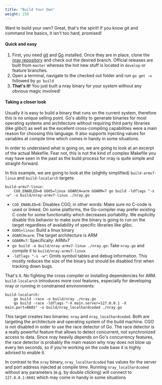 ```yaml
---
title: "Build Your Own"
weight: 250
---
```


Want to build your own? Great, that's the spirit! If you know git and command line basics, it isn't too hard, promised! <i class="far fa-smile-beam"></i>

#### Quick and easy

1. First, you need [git](https://git-scm.com/) and [Go](https://golang.org/) installed. Once they are in place, clone the [nray repository](https://github.com/nray-scanner/nray) and check out the desired branch. Official releases are built from `master` whereas the hot new stuff is located in `develop` or feature branches.
2. Open a terminal, navigate to the checked out folder and run `go get -u` followed by `go build` 
3. **That's it!** You just built a nray binary for your system without any obvious magic involved!

#### Taking a closer look

Usually it is easy to build a binary that runs on the current system, therefore this is no unique selling point. Go's ability to generate binaries for most operating systems and architecture without requiring third party libraries (like glibc!) as well as the excellent cross-compiling capabilities were a main reason for choosing this language. It also supports injecting values for variables at compile time which comes in handy in some situations.

In order to understand what is going on, we are going to look at an excerpt of the actual Makefile. Fear not, this is not the kind of complex Makefile you may have seen in the past as the build process for nray is quite simple and straight-forward.

In this example, we are going to look at the (slightly simplified) `build-armv7-linux` and `build-localarch` targets:

~~~make
build-armv7-linux:
	CGO_ENABLED=0 GOOS=linux GOARCH=arm GOARM=7 go build -ldflags "-s -w" -o build/nray-armv7-linux ./nray.go 
~~~

- `CGO_ENABLED=0`: Disables CGO, in other words: Make sure no C-code is used or linked. On some platforms, the Go-compiler may prefer existing C code for some functionality which decreases portability. We explicitly disable this behavior to make sure the binary is going to run on the target regardless of availability of specific libraries like glibc.
- `GOOS=linux`: Build a linux binary
- `GOARCH=arm`: The target architecture is ARM
- `GOARM=7`: Specifically: ARMv7
- `go build -o build/nray-armv7-linux ./nray.go`: Take `nray.go` and compile it to `build/nray-armv7-linux`
- `-ldflags "-s -w"`: Omits symbol tables and debug information. This mostly reduces the size of the binary but should be disabled first when tracking down bugs.

That's it. No fighting the cross compiler or installing dependencies for ARM. `build-localarch` introduces more cool features, especially for developing nray or running in constrained environments:

~~~make
build-localarch:
	go build -race -o build/nray ./nray.go 
	go build -race -ldflags "-X main.server=127.0.0.1 -X main.port=8601" -o build/nray_localhardcoded ./nray.go 
~~~

This target creates two binaries: `nray` and `nray_localhardcoded`. 
Both are targeting the architecture and operating system of the build machine.
CGO is not disabled in order to use the race detector of Go. The race detector is a really powerful feature that allows to detect concurrent, not synchronized access to data. Since nray heavily depends on Go's concurrency features, the race detector is probably the main reason why nray does not blow up every ten seconds, so if you're working on the code base it is highly advised to enable it.

In contrast to the `nray` binary, `nray_localhardcoded` has values for the server and port address injected at compile time. Running `nray_localhardcoded` without any parameters (e.g. by double clicking) will connect to `127.0.0.1:8601` which may come in handy in some situations <i class="far fa-grin-wink"></i>